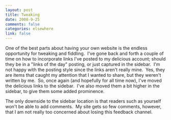 ```yaml
--- 
layout: post
title: Tweaking
date: 2008-9-25
comments: false
categories: elsewhere
link: false
---
```

One of the best parts about having your own website is the endless opportunity for tweaking and fiddling.  I've gone back and forth a couple of time on how to incorporate links I've posted to my delicious account; should they be in a "links of the day" posting, or just captured in the sidebar.  I'm not happy with the posting style since the links aren't really mine.  Yes, they are items that caught my attention that I wanted to share, but they weren't written by me.  So, once again (and hopefully for all time now), I've moved the delicious links to the sidebar.  I've also moved them a bit higher in the sidebar, to give them some added prominence.

The only downside to the sidebar location is that readers such as yourself won't be able to add comments.  My site gets so few comments, however, that I am not really too concerned about losing this feedback channel.
